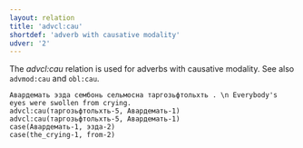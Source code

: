 ```yaml
---
layout: relation
title: 'advcl:cau'
shortdef: 'adverb with causative modality'
udver: '2'
---
```


The _advcl:cau_ relation is used for adverbs with causative modality.
See also `advmod:cau` and `obl:cau`.

~~~ sdparse
Авардемать эзда сембонь сельмосна таргозьфтольхть . \n Everybody's eyes were swollen from crying.
advcl:cau(таргозьфтольхть-5, Авардемать-1)
advcl:cau(таргозьфтольхть-5, Авардемать-1)
case(Авардемать-1, эзда-2)
case(the_crying-1, from-2)

~~~



<!-- Interlanguage links updated Po 6. listopadu 2023, 21:42:17 CET -->
